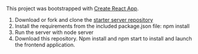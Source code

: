 This project was bootstrapped with [Create React App](https://github.com/facebookincubator/create-react-app).

1. Download or fork and clone the [starter server repository](https://github.com/udacity/reactnd-project-readable-starter)
2. Install the requirements from the included package.json file: npm install
3. Run the server with node server
4. Download this repository.  Npm install and npm start to install and launch the frontend application.


  

